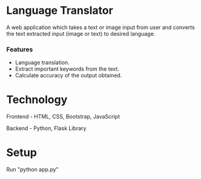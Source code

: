 # Language Translator
A web application which takes a text or image input from user and converts the text extracted input (image or text) to desired language.

### Features
- Language translation.
- Extract important keywords from the text.
- Calculate accuracy of the output obtained.

# Technology
Frontend - HTML, CSS, Bootstrap, JavaScript

Backend - Python, Flask Library

# Setup
Run "python app.py"
